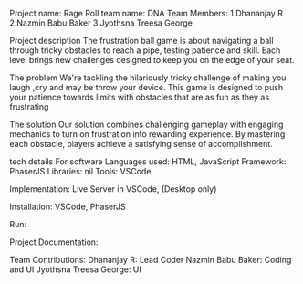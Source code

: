 Project name: Rage Roll
team name: DNA
Team Members:
1.Dhananjay R
2.Nazmin Babu Baker
3.Jyothsna Treesa George

Project description
The frustration ball game is about navigating a ball through tricky obstacles to reach a pipe, testing patience and skill. Each level brings new challenges designed to keep you on the edge of your seat.

The problem
We're tackling the hilariously tricky challenge of making you laugh ,cry and may be throw your device. This game is designed to push your patience towards limits with obstacles that are as fun as they as frustrating

The solution
Our solution combines challenging gameplay with engaging mechanics to turn on frustration into rewarding experience. By mastering each obstacle, players achieve a satisfying sense of accomplishment.

tech details
For software
Languages used: HTML, JavaScript
Framework: PhaserJS
Libraries: nil
Tools: VSCode

Implementation: Live Server in VSCode, (Desktop only)

Installation: VSCode, PhaserJS

Run:
 

Project Documentation:

Team Contributions:
Dhananjay R: Lead Coder
Nazmin Babu Baker: Coding and UI
Jyothsna Treesa George: UI
